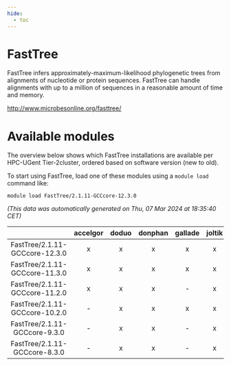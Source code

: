 ```yaml
---
hide:
  - toc
---
```


FastTree
========


FastTree infers approximately-maximum-likelihood phylogenetic trees from alignments of nucleotide or protein sequences. FastTree can handle alignments with up to a million of sequences in a reasonable amount of time and memory.

http://www.microbesonline.org/fasttree/
# Available modules


The overview below shows which FastTree installations are available per HPC-UGent Tier-2cluster, ordered based on software version (new to old).

To start using FastTree, load one of these modules using a `module load` command like:

```shell
module load FastTree/2.1.11-GCCcore-12.3.0
```

*(This data was automatically generated on Thu, 07 Mar 2024 at 18:35:40 CET)*  

| |accelgor|doduo|donphan|gallade|joltik|skitty|
| :---: | :---: | :---: | :---: | :---: | :---: | :---: |
|FastTree/2.1.11-GCCcore-12.3.0|x|x|x|x|x|x|
|FastTree/2.1.11-GCCcore-11.3.0|x|x|x|x|x|x|
|FastTree/2.1.11-GCCcore-11.2.0|x|x|x|-|x|x|
|FastTree/2.1.11-GCCcore-10.2.0|-|x|x|x|x|x|
|FastTree/2.1.11-GCCcore-9.3.0|-|x|x|-|x|x|
|FastTree/2.1.11-GCCcore-8.3.0|-|x|x|-|x|x|

